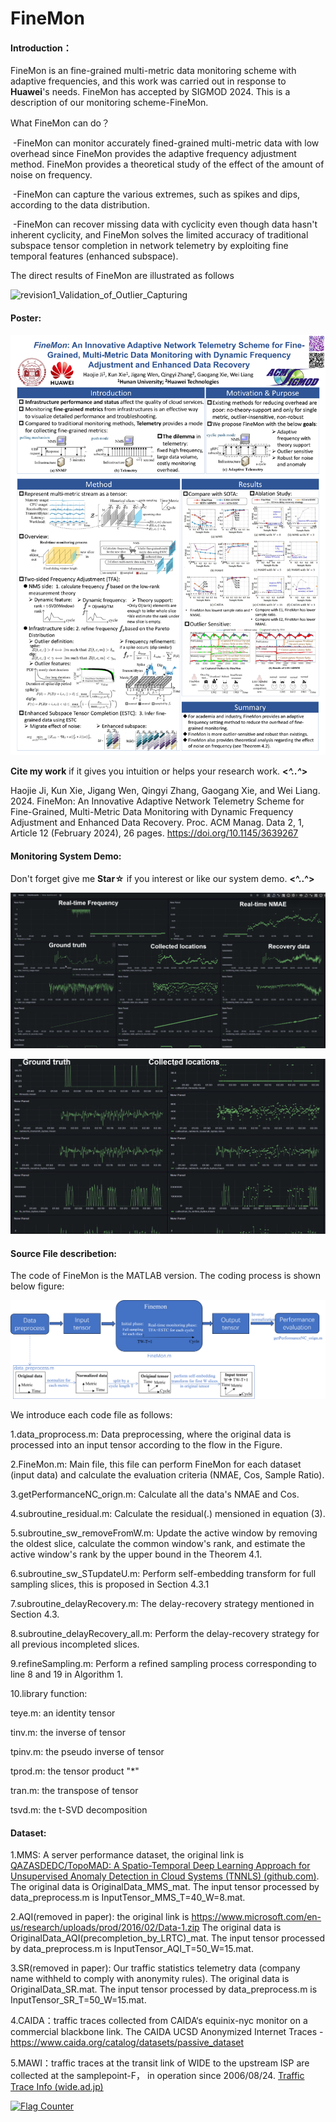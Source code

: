# FineMon
#### Introduction：

FineMon is an fine-grained multi-metric data monitoring scheme with adaptive frequencies, and this work was carried out in response to **Huawei**'s needs. FineMon has accepted by SIGMOD 2024. This is a description of our monitoring scheme-FineMon. 

What FineMon can do？

​	-FineMon can monitor accurately fined-grained multi-metric data with low overhead since FineMon provides the adaptive frequency adjustment method. FineMon provides a theoretical study of the effect of the amount of noise on frequency.

​	-FineMon can capture the various extremes, such as spikes and dips, according to the data distribution.

​	-FineMon can recover missing data with cyclicity even though data hasn't inherent cyclicity, and FineMon solves the limited accuracy of traditional subspace tensor completion in network telemetry by exploiting fine temporal features (enhanced subspace).

The direct results of FineMon are illustrated as follows

![revision1_Validation_of_Outlier_Capturing](images/revision1_Validation_of_Outlier_Capturing.png)

#### Poster:

<img src="images/FineMon-poster.jpg" alt="FineMon-poster" style="zoom:80%;" />

**Cite my work** if it gives you intuition or helps your research work.  **<*^..^*>**

Haojie Ji, Kun Xie, Jigang Wen, Qingyi Zhang, Gaogang Xie, and Wei Liang. 2024. FineMon: An Innovative Adaptive Network Telemetry Scheme for Fine-Grained, Multi-Metric Data Monitoring with Dynamic Frequency Adjustment and Enhanced Data Recovery. Proc. ACM Manag. Data 2, 1, Article 12 (February 2024), 26 pages. https://doi.org/10.1145/3639267

#### Monitoring System Demo:

Don't forget give me **Star☆** if you interest or like our system demo.   **<^..^>**

[![Demo-Vedio](Demo/demo-snapshot.png)](Demo/finemon-systemdemo.mp4)

![demo-snapshot](Demo/demo-snapshot-2.png)

#### Source File describetion:

The code of FineMon is the MATLAB version.  The coding process is shown below figure:

![finemon_process](images/finemon_process.png)

We introduce each code file as follows:

1.data_proprocess.m:  Data preprocessing, where the original data is processed into an input tensor according to the flow in the Figure.

2.FineMon.m:  Main file, this file can perform FineMon for each dataset (input data) and calculate the evaluation criteria (NMAE, Cos, Sample Ratio).

3.getPerformanceNC_orign.m: Calculate all the data's NMAE and Cos.

4.subroutine_residual.m: Calculate the residual(.) mensioned in equation (3).

5.subroutine_sw_removeFromW.m: Update the active window by removing the oldest slice, calculate the common window's rank, and estimate the active window's rank by the upper bound in the Theorem 4.1.

6.subroutine_sw_STupdateU.m: Perform self-embedding transform for full sampling slices, this is proposed in Section 4.3.1

7.subroutine_delayRecovery.m: The delay-recovery strategy mentioned in Section 4.3.

8.subroutine_delayRecovery_all.m: Perform the delay-recovery strategy for all previous incompleted slices.

9.refineSampling.m: Perform a refined sampling process corresponding to line 8 and 19  in Algorithm 1.

10.library function:

teye.m:  an identity tensor

tinv.m: the inverse of tensor

tpinv.m: the pseudo inverse of tensor

tprod.m: the tensor product "*"

tran.m: the transpose of tensor

tsvd.m: the t-SVD decomposition

#### Dataset:

1.MMS: A server performance dataset, the original link is [QAZASDEDC/TopoMAD: A Spatio-Temporal Deep Learning Approach for Unsupervised Anomaly Detection in Cloud Systems (TNNLS) (github.com)](https://github.com/QAZASDEDC/TopoMAD).   The original data is OriginalData_MMS_mat. The input tensor processed by data_preprocess.m is InputTensor_MMS_T=40_W=8.mat.

2.AQI(removed in paper):  the original link is https://www.microsoft.com/en-us/research/uploads/prod/2016/02/Data-1.zip  The original data is OriginalData_AQI(precompletion_by_LRTC)_mat. The input tensor processed by data_preprocess.m is InputTensor_AQI_T=50_W=15.mat.

3.SR(removed in paper): Our traffic statistics telemetry data (company name withheld to comply with anonymity rules). The original data is OriginalData_SR.mat. The input tensor processed by data_preprocess.m is InputTensor_SR_T=50_W=15.mat.

4.CAIDA：traffic traces collected from CAIDA‘s equinix-nyc monitor on a commercial blackbone link. The CAIDA UCSD Anonymized Internet Traces - <dates used>
https://www.caida.org/catalog/datasets/passive_dataset

5.MAWI：traffic traces at the transit link of WIDE to the upstream ISP are collected at the samplepoint-F， in operation since 2006/08/24.  [Traffic Trace Info (wide.ad.jp)](http://mawi.wide.ad.jp/mawi/samplepoint-F/2006/200608241400.html)

<a href="https://info.flagcounter.com/7J5X"><img src="https://s11.flagcounter.com/map/7J5X/size_m/txt_000000/border_CCCCCC/pageviews_1/viewers_0/flags_0/" alt="Flag Counter" border="0"></a>

